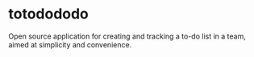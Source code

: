 # totodododo
Open source application for creating and tracking a to-do list in a team, aimed at simplicity and convenience.
